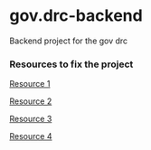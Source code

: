 # gov.drc-backend

Backend project for the gov drc

### Resources to fix the project

[Resource 1](https://levelup.gitconnected.com/creating-a-node-js-api-with-express-and-typescript-549fba5f5a33)

[Resource 2](https://blog.logrocket.com/how-to-set-up-node-typescript-express/)

[Resource 3](https://www.iamkevb.com/code/2019/04/15/ts-express-tools.html)

[Resource 4](https://developer.okta.com/blog/2018/11/15/node-express-typescript)
